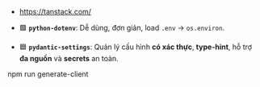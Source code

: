 - https://tanstack.com/

- 🟩 **`python-dotenv`**: Dễ dùng, đơn giản, load `.env` → `os.environ`.
- 🟦 **`pydantic-settings`**: Quản lý cấu hình **có xác thực**, **type-hint**, hỗ trợ **đa nguồn** và **secrets** an toàn.

npm run generate-client